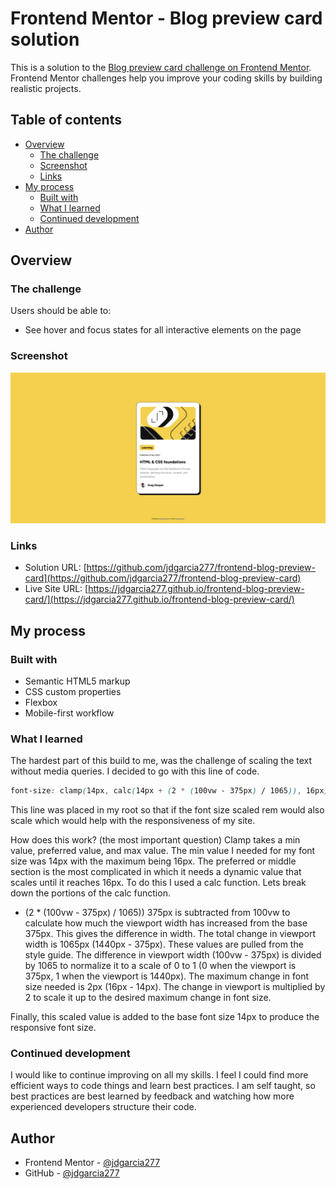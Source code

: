 # Frontend Mentor - Blog preview card solution

This is a solution to the [Blog preview card challenge on Frontend Mentor](https://www.frontendmentor.io/challenges/blog-preview-card-ckPaj01IcS). Frontend Mentor challenges help you improve your coding skills by building realistic projects. 

## Table of contents

- [Overview](#overview)
  - [The challenge](#the-challenge)
  - [Screenshot](#screenshot)
  - [Links](#links)
- [My process](#my-process)
  - [Built with](#built-with)
  - [What I learned](#what-i-learned)
  - [Continued development](#continued-development)
- [Author](#author)

## Overview

### The challenge

Users should be able to:

- See hover and focus states for all interactive elements on the page

### Screenshot

![](./design/front-end-blog-preview-screenshot.png)

### Links

- Solution URL: [https://github.com/jdgarcia277/frontend-blog-preview-card](https://github.com/jdgarcia277/frontend-blog-preview-card)
- Live Site URL: [https://jdgarcia277.github.io/frontend-blog-preview-card/](https://jdgarcia277.github.io/frontend-blog-preview-card/)

## My process

### Built with

- Semantic HTML5 markup
- CSS custom properties
- Flexbox
- Mobile-first workflow

### What I learned

The hardest part of this build to me, was the challenge of scaling the text without media queries. I decided to go with this line of code.
```css
font-size: clamp(14px, calc(14px + (2 * (100vw - 375px) / 1065)), 16px);
```
This line was placed in my root so that if the font size scaled rem would also scale which would help with the responsiveness of my site. 

How does this work? (the most important question)
Clamp takes a min value, preferred value, and max value. The min value I needed for my font size was 14px with the maximum being 16px. The preferred or middle section is the most complicated in which it needs a dynamic value that scales until it reaches 16px. To do this I used a calc function. Lets break down the portions of the calc function.

- (2 * (100vw - 375px) / 1065))
  375px is subtracted from 100vw to calculate how much the viewport width has increased from the base 375px. This gives the difference in width.
  The total change in viewport width is 1065px (1440px - 375px). These values are pulled from the style guide.
  The difference in viewport width (100vw - 375px) is divided by 1065 to normalize it to a scale of 0 to 1 (0 when the viewport is 375px, 1 when the viewport is 1440px).
  The maximum change in font size needed is 2px (16px - 14px).
  The change in viewport is multiplied by 2 to scale it up to the desired maximum change in font size.

Finally, this scaled value is added to the base font size 14px to produce the responsive font size.

### Continued development

I would like to continue improving on all my skills. I feel I could find more efficient ways to code things and learn best practices. I am self taught, so best practices are best learned by feedback and watching how more experienced developers structure their code.

## Author

- Frontend Mentor - [@jdgarcia277](https://www.frontendmentor.io/profile/jdgarcia277)
- GitHub - [@jdgarcia277](https://github.com/jdgarcia277)
